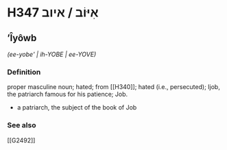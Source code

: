 # H347 אִיּוֹב / איוב

## ʼÎyôwb

_(ee-yobe' | ih-YOBE | ee-YOVE)_

### Definition

proper masculine noun; hated; from [[H340]]; hated (i.e., persecuted); Ijob, the patriarch famous for his patience; Job.

- a patriarch, the subject of the book of Job
### See also

[[G2492]]

